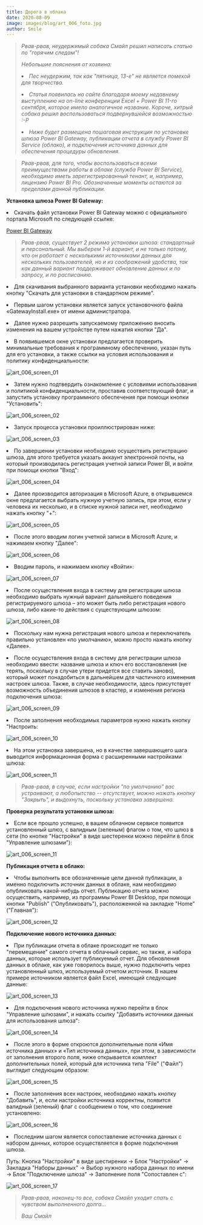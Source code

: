 ```yaml
---
title: Дорога в облака
date: 2020-08-09
image: images/blog/art_006_foto.jpg
author: Smile
---
```


> *Рвав-рвав, неудержимый собака Смайл решил написать статью по "горячим следам"!*
>
> *Небольшие пояснения от хозяина:*
>
> **<li>** *Пес неудержим, так как "пятница, 13-е" не является помехой для творчества.*
>
> **<li>** *Статья появилась на сайте благодаря моему недавнему выступлению на on-line конференции Excel + Power BI 11-го сентября, которое имело аналогичное название. Короче, хитрый собака решил воспользоваться подвернувшейся возможностью :-Р*
>
> **<li>** *Ниже будет размещена пошаговая инструкция по установке шлюза Power BI Gateway, публикации отчета в службу Power BI Service (облако), и подключения источника данных для обеспечения процедуры обновления.*


> *Рвав-рвав, для того, чтобы воспользоваться всеми преимуществами работы в облаке (служба Power BI Service), необходимо иметь зарегистрированный тенант, и, например, лицензию Power BI Pro. Обозначенные моменты остаются за пределами данной публикации.*


**Установка шлюза Power BI Gateway:**

**<li>** Скачать файл установки Power BI Gateway можно с официального портала Microsoft по следующей ссылке:

[Power BI Gateway](https://powerbi.microsoft.com/ru-ru/gateway/)

> *Рвав-рвав, существует 2 режима установки шлюза: стандартный и персональный. Мы выберем 1-й вариант, и не только потому, что он работает с несколькими источниками данных для нескольких пользователей, но и из соображений удобства, так как данный вариант поддерживает обновление данных и по запросу, и по расписанию.* 

**<li>** Для скачивания выбранного варианта установки необходимо нажать кнопку "Скачать для установки в стандартном режиме".

**<li>** Первым шагом установки является запуск установочного файла «GatewayInstall.exe» от имени администратора.

**<li>** Далее нужно разрешить запускаемому приложению вносить изменения на вашем устройстве путем нажатия кнопки "Да".

**<li>** В появившемся окне установки предлагается проверить минимальные требования к программному обеспечению, указан путь для его установки, а также ссылки на условия использования и политику конфиденциальности: 

![art_006_screen_01](https://kkadikin.ru/images/blog/art_006_screen_1.jpg)

**<li>** Затем нужно подтвердить ознакомление с условиями использования и политикой конфиденциальности, проставив соответствующий флаг, и запустить установку программного обеспечения при помощи кнопки "Установить":

![art_006_screen_02](https://kkadikin.ru/images/blog/art_006_screen_2.jpg)

**<li>** Запуск процесса установки проиллюстрирован ниже:

![art_006_screen_03](https://kkadikin.ru/images/blog/art_006_screen_3.jpg)

**<li>** По завершении установки необходимо осуществить регистрацию шлюза, для этого требуется указать аккаунт электронной почты, на который производилась регистрация учетной записи Power BI, и войти при помощи кнопки "Вход":

![art_006_screen_04](https://kkadikin.ru/images/blog/art_006_screen_4.jpg)

**<li>** Далее производится авторизация в Microsoft Azure, в открывшемся окне предлагается выбрать нужную учетную запись, при этом, если у человека их несколько, и в списке нужной записи нет, необходимо нажать кнопку "+":

![art_006_screen_05](https://kkadikin.ru/images/blog/art_006_screen_5.jpg)

**<li>** После этого вводим логин учетной записи в Microsoft Azure, и нажимаем кнопку "Далее":

![art_006_screen_06](https://kkadikin.ru/images/blog/art_006_screen_6.jpg)

**<li>** Вводим пароль, и нажимаем кнопку «Войти»:

![art_006_screen_07](https://kkadikin.ru/images/blog/art_006_screen_7.jpg)

**<li>** После осуществления входа в систему для регистрации шлюза необходимо выбрать нужный вариант дальнейшего поведения регистрируемого шлюза – это может быть либо регистрация нового шлюза, либо какие-то действия с существующим шлюзом:

![art_006_screen_08](https://kkadikin.ru/images/blog/art_006_screen_8.jpg)

**<li>** Поскольку нам нужна регистрация нового шлюза и переключатель правильно установлен «по умолчанию», можно просто нажать кнопку «Далее».

**<li>** После осуществления входа в систему для регистрации шлюза необходимо ввести: название шлюза и ключ его восстановления (не терять, поскольку в случае утери придется все ставить заново), который может понадобиться в дальнейшем для частичного изменения настроек шлюза. Также, в случае необходимости, здесь присутствует возможность объединения шлюзов в кластер, и изменения региона подключения шлюза:

![art_006_screen_09](https://kkadikin.ru/images/blog/art_006_screen_9.jpg)

**<li>** После заполнения необходимых параметров нужно нажать кнопку "Настроить:

![art_006_screen_10](https://kkadikin.ru/images/blog/art_006_screen_10.jpg)

**<li>** На этом установка завершена, но в качестве завершающего шага выводится информационная форма с расширенными настройками шлюза:

![art_006_screen_11](https://kkadikin.ru/images/blog/art_006_screen_11.jpg)

> *Рвав-рвав, в случае, если настройки "по умолчанию" вас устраивают, а любопытство -- отсутствует, можно нажать кнопку "Закрыть", и выдохнуть, поскольку установка завершена.*


**Проверка результата установки шлюза:**

**<li>** Если все прошло успешно, в вашем облачном сервисе появится установленный шлюз, с валидным (зеленым) флагом о том, что шлюз в сети (по кнопке "Настройки" в виде шестеренки можно перейти в блок "Управление шлюзами"):

![art_006_screen_11](https://kkadikin.ru/images/blog/art_006_screen_11.jpg)


**Публикация отчета в облако:**

**<li>** Чтобы выполнить все обозначенные цели данной публикации, а именно подключить источник данных в облаке, нам необходимо опубликовать какой-нибудь отчет. Публикацию отчета можно осуществить, например, из программы Power BI Desktop, при помощи кнопки "Publish" ("Опубликовать"), расположенной на закладке "Home" ("Главная"):

![art_006_screen_12](https://kkadikin.ru/images/blog/art_006_screen_12.jpg)


**Подключение нового источника данных:**

**<li>** При публикации отчета в облаке происходит не только "перемещение" самого отчета в облачный сервис, но также, и набора данных, которые использует публикуемый отчет. Для обновления данных в облаке, как уже говорилось выше, нужно подключить через установленный шлюз, используемый отчетом источник. В нашем примере источником является файл Excel, имеющий следующие данные:

![art_006_screen_13](https://kkadikin.ru/images/blog/art_006_screen_13.jpg)

**<li>** Для подключения нового источника нужно перейти в блок "Управление шлюзами", и нажать ссылку "Добавить источники данных для использования шлюза":

![art_006_screen_14](https://kkadikin.ru/images/blog/art_006_screen_14.jpg)

**<li>** После этого в форме откроются дополнительные поля «Имя источника данных» и «Тип источника данных», при этом, в зависимости от заполнения второго поля, ниже открывается комплект дополнительных полей, который для источника типа "File" ("Файл") выглядит следующим образом:

![art_006_screen_15](https://kkadikin.ru/images/blog/art_006_screen_15.jpg)

**<li>** После заполнения всех настроек, необходимо нажать кнопку "Добавить", и, если настройки источника корректны, появится валидный (зеленый) флаг с сообщением о том, что соединение установлено:

![art_006_screen_16](https://kkadikin.ru/images/blog/art_006_screen_16.jpg)

**<li>** Последним шагом является сопоставление источника данных с набором данных, которое осуществляется в форме подключения шлюза. 

Путь: Кнопка "Настройки" в виде шестиренки -> Блок "Настройки" -> Закладка "Наборы данных" -> Выбор нужного набора данных по имени -> Блок "Подключение шлюза" -> Заполнение поля "Сопоставлен с":

![art_006_screen_17](https://kkadikin.ru/images/blog/art_006_screen_17.jpg)


> *Рвав-рвав, наконец-то все, собака Смайл уходит спать с чувством выполненного долга...*
>
> *Ваш Смайл*